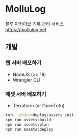 # MolluLog

블루 아카이브 기록 관리 서비스  
<https://mollulog.net>


## 개발

### 웹 서버 배포하기

- NodeJS (>= 18)
- Wrangler CLI

### 에셋 서버 배포하기

- Terraform (or OpenTofu)

```bash
tofu -chdir=deploy/assets init
npm run assets:build
npm run assets:plan
npm run assets:deploy
```
